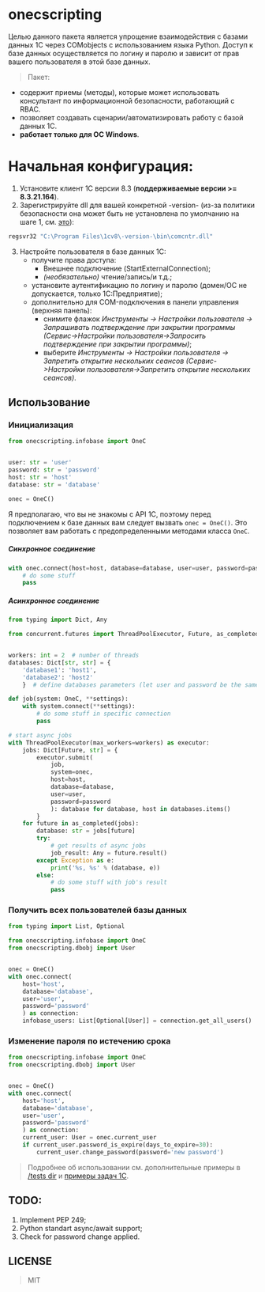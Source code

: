 # onecscripting

Целью данного пакета является упрощение взаимодействия с базами данных 1С через COMobjects с использованием языка Python. Доступ к базе данных осуществляется по логину и паролю и зависит от прав вашего пользователя в этой базе данных.

> Пакет:
 - содержит приемы (методы), которые может использовать консультант по информационной безопасности, работающий с RBAC.
 - позволяет создавать сценарии/автоматизировать работу с базой данных 1С.
 - **работает только для ОС Windows**.

# Начальная конфигурация:

1. Установите клиент 1С версии 8.3 (**поддерживаемые версии >= 8.3.21.164**).
2. Зарегистрируйте dll для вашей конкретной -version- (из-за политики безопасности она может быть не установлена ​​по умолчанию на шаге 1, см. [это](https://its.1c.ru/db/edtdoc/content/10397/hdoc)):
```PowerShell
regsvr32 "C:\Program Files\1cv8\-version-\bin\comcntr.dll"
```
3. Настройте пользователя в базе данных 1С:
    - получите права доступа:
        - Внешнее подключение (StartExternalConnection);
        - *(необязательно)* чтение/запись/и т.д.;
    - установите аутентификацию по логину и паролю (домен/ОС не допускается, только 1С:Предприятие);
    - дополнительно для COM-подключения в панели управления (верхняя панель):
        - снимите флажок *Инструменты -> Настройки пользователя -> Запрашивать подтверждение при закрытии программы (Сервис->Настройки пользователя->Запросить подтверждение при закрытии программы)*;
        - выберите *Инструменты -> Настройки пользователя -> Запретить открытие нескольких сеансов (Сервис->Настройки пользователя->Запретить открытие нескольких сеансов)*.

## Использование

### Инициализация
```python
from onecscripting.infobase import OneC


user: str = 'user'
password: str = 'password'
host: str = 'host'
database: str = 'database'

onec = OneC()
```
Я предполагаю, что вы не знакомы с API 1С, поэтому перед подключением к базе данных вам следует вызвать `onec = OneC()`. Это позволяет вам работать с предопределенными методами класса `OneC`.

##### Синхронное соединение
```python
with onec.connect(host=host, database=database, user=user, password=password):
    # do some stuff
    pass
```
##### Асинхронное соединение
```python
from typing import Dict, Any

from concurrent.futures import ThreadPoolExecutor, Future, as_completed


workers: int = 2  # number of threads
databases: Dict[str, str] = {
    'database1': 'host1',
    'database2': 'host2'
    }  # define databases parameters (let user and password be the same)

def job(system: OneC, **settings):
    with system.connect(**settings):
        # do some stuff in specific connection
        pass

# start async jobs
with ThreadPoolExecutor(max_workers=workers) as executor:
    jobs: Dict[Future, str] = {
        executor.submit(
            job,
            system=onec,
            host=host,
            database=database,
            user=user,
            password=password
            ): database for database, host in databases.items()
        }
    for future in as_completed(jobs):
        database: str = jobs[future]
        try:
            # get results of async jobs
            job_result: Any = future.result()
        except Exception as e:
            print('%s, %s' % (database, e))
        else:
            # do some stuff with job's result
            pass
```
### Получить всех пользователей базы данных
```python
from typing import List, Optional

from onecscripting.infobase import OneC
from onecscripting.dbobj import User


onec = OneC()
with onec.connect(
    host='host',
    database='database',
    user='user',
    password='password'
    ) as connection:
    infobase_users: List[Optional[User]] = connection.get_all_users()
```
### Изменение пароля по истечению срока
```python
from onecscripting.infobase import OneC
from onecscripting.dbobj import User


onec = OneC()
with onec.connect(
    host='host',
    database='database',
    user='user',
    password='password'
    ) as connection:
    current_user: User = onec.current_user
    if current_user.password_is_expire(days_to_expire=30):
        current_user.change_password(password='new password')
```

> Подробнее об использовании см. дополнительные примеры в [/tests dir](tests) и [примеры задач 1С](examples/onecguitasks.py).


## TODO:
1) Implement PEP 249;
2) Python standart async/await support;
3) Check for password change applied.


## LICENSE
> MIT